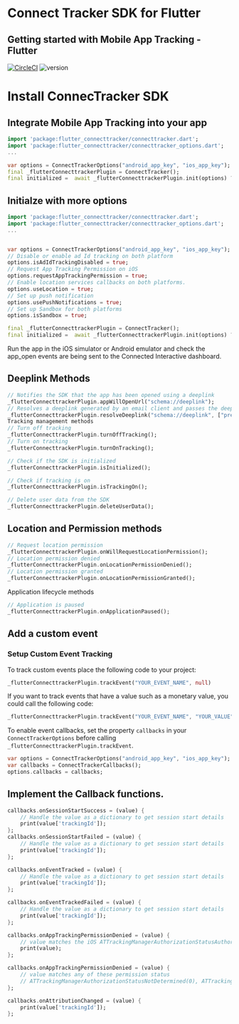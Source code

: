 # Connect Tracker SDK for Flutter

## Getting started with Mobile App Tracking - Flutter 

[![CircleCI](https://dl.circleci.com/status-badge/img/gh/connectedinteractive/connectsdk-flutter/tree/main.svg?style=svg&circle-token=1653876f99a5465000014bdc4909a2fdbef9d6a3)](https://dl.circleci.com/status-badge/redirect/gh/connectedinteractive/connectsdk-flutter/tree/main)
![version](https://img.shields.io/badge/version-1.2.2-blue)

# Install ConnecTracker SDK

## Integrate Mobile App Tracking into your app
```dart
import 'package:flutter_connecttracker/connecttracker.dart';
import 'package:flutter_connecttracker/connecttracker_options.dart';
...

var options = ConnectTrackerOptions("android_app_key", "ios_app_key");
final _flutterConnecttrackerPlugin = ConnectTracker();
final initialized =  await _flutterConnecttrackerPlugin.init(options) ?? false;
```

## Initialze with more options
``` dart
import 'package:flutter_connecttracker/connecttracker.dart';
import 'package:flutter_connecttracker/connecttracker_options.dart';
...


var options = ConnectTrackerOptions("android_app_key", "ios_app_key");
// Disable or enable ad Id tracking on both platform
options.isAdIdTrackingDisabled = true;
// Request App Tracking Permission on iOS
options.requestAppTrackingPermission = true;
// Enable location services callbacks on both platforms.
options.useLocation = true;
// Set up push notification
options.usePushNotifications = true;
// Set up Sandbox for both platforms
options.isSandbox = true;

final _flutterConnecttrackerPlugin = ConnectTracker();
final initialized =  await _flutterConnecttrackerPlugin.init(options) ?? false;
```
Run the app in the iOS simulator or Android emulator and check the app_open events are being sent to the Connected Interactive dashboard.

## Deeplink Methods
```dart
// Notifies the SDK that the app has been opened using a deeplink
_flutterConnecttrackerPlugin.appWillOpenUrl("schema://deeplink");
// Resolves a deeplink generated by an email client and passes the deeplink to the SDK
_flutterConnecttrackerPlugin.resolveDeeplink("schema://deeplink", ["prefix1", "prefix2"]);
Tracking management methods
// Turn off tracking
_flutterConnecttrackerPlugin.turnOffTracking();
// Turn on tracking
_flutterConnecttrackerPlugin.turnOnTracking();

// Check if the SDK is initialized
_flutterConnecttrackerPlugin.isInitialized();

// Check if tracking is on
_flutterConnecttrackerPlugin.isTrackingOn();

// Delete user data from the SDK
_flutterConnecttrackerPlugin.deleteUserData();
```

## Location and Permission methods
```dart
// Request location permission
_flutterConnecttrackerPlugin.onWillRequestLocationPermission();
// Location permission denied
_flutterConnecttrackerPlugin.onLocationPermissionDenied();
// Location permission granted
_flutterConnecttrackerPlugin.onLocationPermissionGranted();
```

Application lifecycle methods

```dart
// Application is paused
_flutterConnecttrackerPlugin.onApplicationPaused();
```

## Add a custom event
### Setup Custom Event Tracking
To track custom events place the following code to your project:
```dart
_flutterConnecttrackerPlugin.trackEvent("YOUR_EVENT_NAME", null)
```

If you want to track events that have a value such as a monetary value, you could call the following code:
```dart
_flutterConnecttrackerPlugin.trackEvent("YOUR_EVENT_NAME", "YOUR_VALUE")
```
To enable event callbacks, set the property `callbacks` in your `ConnectTrackerOptions` before calling `_flutterConnecttrackerPlugin.trackEvent`.
```dart
var options = ConnectTrackerOptions("android_app_key", "ios_app_key");
var callbacks = ConnectTrackerCallbacks();
options.callbacks = callbacks;
```

## Implement the Callback functions.

```dart
callbacks.onSessionStartSuccess = (value) {
    // Handle the value as a dictionary to get session start details
    print(value['trackingId']);
};
callbacks.onSessionStartFailed = (value) {
    // Handle the value as a dictionary to get session start details
    print(value['trackingId']);
};

callbacks.onEventTracked = (value) {
    // Handle the value as a dictionary to get session start details
    print(value['trackingId']);
};

callbacks.onEventTrackedFailed = (value) {
    // Handle the value as a dictionary to get session start details
    print(value['trackingId']);
};

callbacks.onAppTrackingPermissionDenied = (value) {
    // value matches the iOS ATTrackingManagerAuthorizationStatusAuthorized constant (3)
    print(value);
};

callbacks.onAppTrackingPermissionDenied = (value) {
    // value matches any of these permission status
    // ATTrackingManagerAuthorizationStatusNotDetermined(0), ATTrackingManagerAuthorizationStatusRestricted(1), ATTrackingManagerAuthorizationStatusDenied(3)
};

callbacks.onAttributionChanged = (value) {
    print(value['trackingId']);
};
```